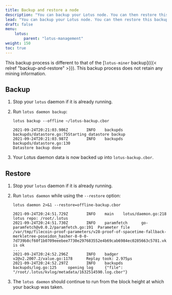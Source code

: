 ```yaml
---
title: Backup and restore a node
description: "You can backup your Lotus node. You can then restore this backup if something goes wrong, or you simply wish to move your Lotus node from one computer to another."
lead: "You can backup your Lotus node. You can then restore this backup if something goes wrong, or you simply wish to move your Lotus node from one computer to another."
draft: false
menu:
    lotus:
        parent: "lotus-management"
weight: 150
toc: true
---
```


This backup process is different to that of the [`lotus-miner` backup]({{< relref "backup-and-restore" >}}). This backup process does not retain any mining information.

## Backup

1. Stop your `lotus` daemon if it is already running.
1. Run `lotus daemon backup`:

    ```shell
    lotus backup --offline ~/lotus-backup.cbor
    ```

    ```shell output
    2021-09-24T20:21:03.986Z        INFO    backupds        backupds/datastore.go:75Starting datastore backup
    2021-09-24T20:21:03.987Z        INFO    backupds        backupds/datastore.go:130
    Datastore backup done
    ```

1. Your Lotus daemon data is now backed up into `lotus-backup.cbor`.

## Restore

1. Stop your `lotus` daemon if it is already running.
1. Run `lotus daemon` while using the `--restore` option:

    ```shell
    lotus daemon 2>&1 --restore=offline-backup.cbor
    ```

    ```shell output
    2021-09-24T20:24:51.729Z        INFO    main    lotus/daemon.go:218     lotus repo: /root/.lotus
    2021-09-24T20:24:51.730Z        INFO    paramfetch      go-paramfetch@v0.0.2/paramfetch.go:191  Parameter file /var/tmp/filecoin-proof-parameters/v28-proof-of-spacetime-fallback-merkletree-poseidon_hasher-8-0-0-7d739b8cf60f1b0709eeebee7730e297683552e4b69cab6984ec0285663c5781.vk is ok
    ...
    2021-09-24T20:24:52.296Z        INFO    badger  v2@v2.2007.2/value.go:1178      Replay took: 2.975µs
    2021-09-24T20:24:52.297Z        INFO    backupds        backupds/log.go:125     opening log     {"file": "/root/.lotus/kvlog/metadata/1632514590.log.cbor"}
    ```

1. The `lotus daemon` should continue to run from the block height at which your backup was taken.
